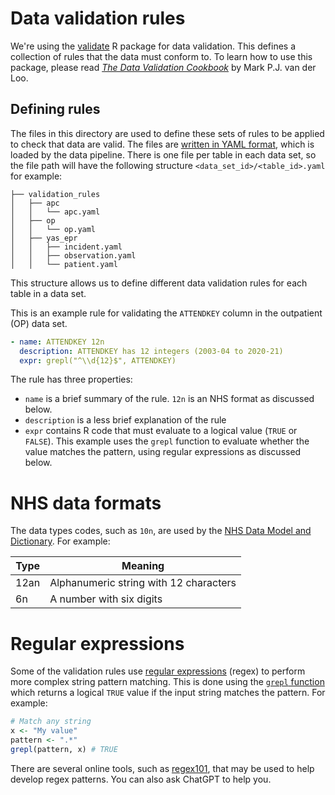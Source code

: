 # Data validation rules

We're using the [validate](https://cran.r-project.org/web/packages/validate/index.html) R package for data validation. This defines a collection of rules that the data must conform to. To learn how to use this package, please read [*The Data Validation Cookbook*](https://cran.r-project.org/web/packages/validate/vignettes/cookbook.html) by Mark P.J. van der Loo.

## Defining rules

The files in this directory are used to define these sets of rules to be applied to check that data are valid. The files are [written in YAML format](https://cran.r-project.org/web/packages/validate/vignettes/cookbook.html#82_Metadata_in_text_files:_YAML), which is loaded by the data pipeline. There is one file per table in each data set, so the file path will have the following structure `<data_set_id>/<table_id>.yaml` for example:

```
├── validation_rules
│   ├── apc
│   │   └── apc.yaml
│   ├── op
│   │   └── op.yaml
│   ├── yas_epr
│   │   ├── incident.yaml
│   │   ├── observation.yaml
│   │   └── patient.yaml
```

This structure allows us to define different data validation rules for each table in a data set.

This is an example rule for validating the `ATTENDKEY` column in the outpatient (OP) data set.

```yaml
- name: ATTENDKEY 12n 
  description: ATTENDKEY has 12 integers (2003-04 to 2020-21)
  expr: grepl("^\\d{12}$", ATTENDKEY)
```

The rule has three properties:

* `name` is a brief summary of the rule. `12n` is an NHS format as discussed below.
* `description` is a less brief explanation of the rule
* `expr` contains R code that must evaluate to a logical value (`TRUE` or `FALSE`). This example uses the `grepl` function to evaluate whether the value matches the pattern, using regular expressions as discussed below.

# NHS data formats

The data types codes, such as `10n`, are used by the [NHS Data Model and Dictionary](https://www.datadictionary.nhs.uk/). For example:

| Type | Meaning                                |
| ---- | -------------------------------------- |
| 12an | Alphanumeric string with 12 characters |
| 6n   | A number with six digits               |

# Regular expressions

Some of the validation rules use [regular expressions](https://en.wikipedia.org/wiki/Regular_expression) (regex) to perform more complex string pattern matching. This is done using the [`grepl` function](https://rdrr.io/r/base/grep.html) which returns a logical `TRUE` value if the input string matches the pattern. For example:

```R
# Match any string
x <- "My value"
pattern <- ".*"
grepl(pattern, x) # TRUE
```

There are several online tools, such as [regex101](https://regex101.com/), that may be used to help develop regex patterns. You can also ask ChatGPT to help you.

